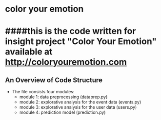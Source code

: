 # color your emotion


####this is the code written for insight project "Color Your Emotion" available at http://coloryouremotion.com
===========================================================================================================
## An Overview of Code Structure
- The file consists four modules:
  - module 1: data preprocessing (dataprep.py)
  - module 2: explorative analysis for the event data (events.py)
  - module 3: explorative analysis for the user data (users.py)
  - module 4: prediction model (prediction.py)


